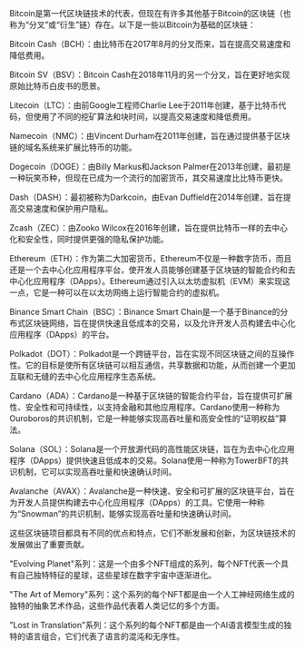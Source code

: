 Bitcoin是第一代区块链技术的代表，但现在有许多其他基于Bitcoin的区块链（也称为“分叉”或“衍生”链）存在。以下是一些以Bitcoin为基础的区块链：

Bitcoin Cash（BCH）：由比特币在2017年8月的分叉而来，旨在提高交易速度和降低费用。

Bitcoin SV（BSV）：Bitcoin Cash在2018年11月的另一个分叉，旨在更好地实现原始比特币白皮书的愿景。

Litecoin（LTC）：由前Google工程师Charlie Lee于2011年创建，基于比特币代码，但使用了不同的挖矿算法和块时间，以提高交易速度和降低费用。

Namecoin（NMC）：由Vincent Durham在2011年创建，旨在通过提供基于区块链的域名系统来扩展比特币的功能。

Dogecoin（DOGE）：由Billy Markus和Jackson Palmer在2013年创建，最初是一种玩笑币种，但现在已成为一个流行的加密货币，其交易速度比比特币更快。

Dash（DASH）：最初被称为Darkcoin，由Evan Duffield在2014年创建，旨在提高交易速度和保护用户隐私。

Zcash（ZEC）：由Zooko Wilcox在2016年创建，旨在提供比特币一样的去中心化和安全性，同时提供更强的隐私保护功能。

Ethereum（ETH）：作为第二大加密货币，Ethereum不仅是一种数字货币，而且还是一个去中心化应用程序平台，使开发人员能够创建基于区块链的智能合约和去中心化应用程序（DApps）。Ethereum通过引入以太坊虚拟机（EVM）来实现这一点，它是一种可以在以太坊网络上运行智能合约的虚拟机。

Binance Smart Chain（BSC）：Binance Smart Chain是一个基于Binance的分布式区块链网络，旨在提供快速且低成本的交易，以及允许开发人员构建去中心化应用程序（DApps）的平台。

Polkadot（DOT）：Polkadot是一个跨链平台，旨在实现不同区块链之间的互操作性。它的目标是使所有区块链可以相互通信，共享数据和功能，从而创建一个更加互联和无缝的去中心化应用程序生态系统。

Cardano（ADA）：Cardano是一种基于区块链的智能合约平台，旨在提供可扩展性、安全性和可持续性，以支持金融和其他应用程序。Cardano使用一种称为Ouroboros的共识机制，它是一种能够实现高吞吐量和高安全性的“证明权益”算法。

Solana（SOL）：Solana是一个开放源代码的高性能区块链，旨在为去中心化应用程序（DApps）提供快速且低成本的交易。Solana使用一种称为TowerBFT的共识机制，它可以实现高吞吐量和快速确认时间。

Avalanche（AVAX）：Avalanche是一种快速、安全和可扩展的区块链平台，旨在为开发人员提供构建去中心化应用程序（DApps）的工具。它使用一种称为“Snowman”的共识机制，能够实现高吞吐量和快速确认时间。

这些区块链项目都具有不同的优点和特点，它们不断发展和创新，为区块链技术的发展做出了重要贡献。



"Evolving Planet"系列：这是一个由多个NFT组成的系列，每个NFT代表一个具有自己独特特征的星球，这些星球在数字宇宙中逐渐进化。

"The Art of Memory"系列：这个系列的每个NFT都是由一个人工神经网络生成的独特的抽象艺术作品，这些作品代表着人类记忆的多个方面。

"Lost in Translation"系列：这个系列的每个NFT都是由一个AI语言模型生成的独特的语言组合，它们代表了语言的混沌和无序性。